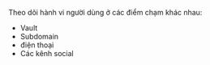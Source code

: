Theo dõi hành vi người dùng ở các điểm chạm khác nhau:
- Vault
- Subdomain
- điện thoại
- Các kênh social